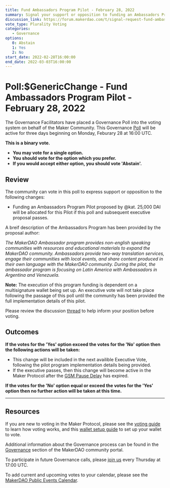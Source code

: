 ```yaml
---
title: Fund Ambassadors Program Pilot - February 28, 2022
summary: Signal your support or opposition to funding an Ambassadors Program Piolet for 25,000 DAI.
discussion_link: https://forum.makerdao.com/t/signal-request-fund-ambassadors-program-pilot/13199
vote_type: Plurality Voting
categories:
   - Governance
options:
   0: Abstain
   1: Yes
   2: No
start_date: 2022-02-28T16:00:00
end_date: 2022-03-03T16:00:00
---
```

# Poll:$GenericChange - Fund Ambassadors Program Pilot - February 28, 2022

The Governance Facilitators have placed a Governance Poll into the voting system on behalf of the Maker Community. This Governance [Poll](https://community-development.makerdao.com/en/learn/governance/on-chain-gov) will be active for three days beginning on Monday, Feburary 28 at 16:00 UTC.

**This is a binary vote.** 
- **You may vote for a single option.** 
- **You should vote for the option which you prefer.**
- **If you would accept either option, you should vote 'Abstain'.**

## Review

The community can vote in this poll to express support or opposition to the following changes: 
* Funding an Ambassadors Program Pilot proposed by @kat. 25,000 DAI will be allocated for this Pilot if this poll and subsequent executive proposal passes.

A breif description of the Ambassadors Program has been provided by the proposal author:

*The MakerDAO Ambassador program provides non-english speaking communities with resources and educational materials to expand the MakerDAO community. Ambassadors provide two-way translation services, engage their communities with local events, and share content produced in their own language with the MakerDAO community. During the pilot, the ambassador program is focusing on Latin America with Ambassadors in Argentina and Venezuela.*

**Note:** The execution of this program funding is dependent on a multisignature wallet being set up. An executive vote will not take place following the passage of this poll until the community has been provided the full implementation details of this pilot.

Please review the discussion [thread](https://forum.makerdao.com/t/signal-request-fund-ambassadors-program-pilot/13199) to help inform your position before voting.

## Outcomes

**If the votes for the 'Yes' option exceed the votes for the 'No' option then the following actions will be taken:**
* This change will be included in the next availible Executive Vote, following the pilot program implementation details being provided.
* If the executive passes, then this change will become active in the Maker Protocol after the [GSM Pause Delay](https://community-development.makerdao.com/en/learn/governance/param-gsm-pause-delay) has expired.

**If the votes for the 'No' option equal or exceed the votes for the 'Yes' option then no further action will be taken at this time.**

---

## Resources

If you are new to voting in the Maker Protocol, please see the [voting guide](https://community-development.makerdao.com/en/learn/governance/how-voting-works/) to learn how voting works, and this [wallet setup guide](https://community-development.makerdao.com/en/learn/governance/voting-setup/) to set up your wallet to vote.

Additional information about the Governance process can be found in the [Governance](https://community-development.makerdao.com/en/learn/governance) section of the MakerDAO community portal.

To participate in future Governance calls, please [join us](https://github.com/makerdao/community/tree/master/governance/governance-and-risk-meetings) every Thursday at 17:00 UTC.

To add current and upcoming votes to your calendar, please see the [MakerDAO Public Events Calendar](https://calendar.google.com/calendar/embed?src=makerdao.com_3efhm2ghipksegl009ktniomdk%40group.calendar.google.com&ctz=UTC&mode=week&showCalendars=0&showPrint=0).

